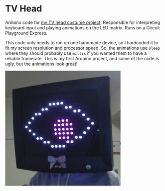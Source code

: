 # TV Head
Arduino code for [my TV head costume project](https://rose.systems/tv_head). Responsible for interpreting keyboard input and playing animations on the LED matrix. Runs on a Circuit Playground Express.

This code only needs to run on one handmade device, so I hardcoded it to fit my screen resolution and processor speed. So, the animations use `sleep` where they should probably use `millis` if you wanted them to have a reliable framerate. This is my first Arduino project, and some of the code is ugly, but the animations look great!

![Vivian in their TV head costume.](https://raw.githubusercontent.com/Roachbones/Roachbones.github.io/master/tv_head6.jpg)
